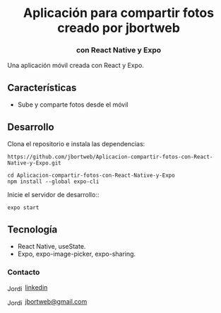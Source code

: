 <h1 align="center">Aplicación para compartir fotos creado por jbortweb</h1>
<h3 align="center">con React Native y Expo</h3>

Una aplicación móvil creada con React y Expo.


## Características

- Sube y comparte fotos desde el móvil


## Desarrollo
Clona el repositorio e instala las dependencias:

```
https://github.com/jbortweb/Aplicacion-compartir-fotos-con-React-Native-y-Expo.git

cd Aplicacion-compartir-fotos-con-React-Native-y-Expo
npm install --global expo-cli
```

Inicie el servidor de desarrollo::

```
expo start
```

## Tecnología

- React Native, useState.
- Expo, expo-image-picker, expo-sharing.


<h3>Contacto</h3>

<a href="https://www.linkedin.com/in/jordi-bort/" target="blank"><img align="center" src="https://cdn.jsdelivr.net/npm/simple-icons@3.0.1/icons/linkedin.svg" alt="Jordi Bort" height="15" width="40" />linkedin</a>

<a href="mailto:jbortweb@gmail.com " target="blank"><img align="center" src="https://cdn.jsdelivr.net/npm/simple-icons@3.0.1/icons/gmail.svg" alt="Jordi Bort" height="15" width="40" />jbortweb@gmail.com</a>
